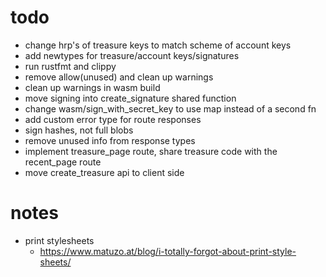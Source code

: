 # todo

- change hrp's of treasure keys to match scheme of account keys
- add newtypes for treasure/account keys/signatures
- run rustfmt and clippy
- remove allow(unused) and clean up warnings
- clean up warnings in wasm build
- move signing into create_signature shared function
- change wasm/sign_with_secret_key to use map instead of a second fn
- add custom error type for route responses
- sign hashes, not full blobs
- remove unused info from response types
- implement treasure_page route, share treasure code with the recent_page route
- move create_treasure api to client side

# notes

- print stylesheets
  - https://www.matuzo.at/blog/i-totally-forgot-about-print-style-sheets/